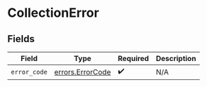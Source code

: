 # CollectionError


## Fields

| Field                                      | Type                                       | Required                                   | Description                                |
| ------------------------------------------ | ------------------------------------------ | ------------------------------------------ | ------------------------------------------ |
| `error_code`                               | [errors.ErrorCode](../errors/errorcode.md) | :heavy_check_mark:                         | N/A                                        |
